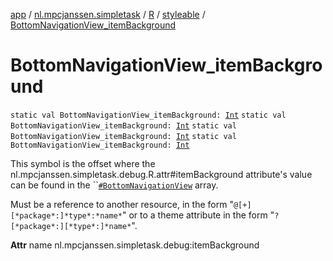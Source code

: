 [app](../../../index.md) / [nl.mpcjanssen.simpletask](../../index.md) / [R](../index.md) / [styleable](index.md) / [BottomNavigationView_itemBackground](.)

# BottomNavigationView_itemBackground

`static val BottomNavigationView_itemBackground: `[`Int`](https://kotlinlang.org/api/latest/jvm/stdlib/kotlin/-int/index.html)
`static val BottomNavigationView_itemBackground: `[`Int`](https://kotlinlang.org/api/latest/jvm/stdlib/kotlin/-int/index.html)
`static val BottomNavigationView_itemBackground: `[`Int`](https://kotlinlang.org/api/latest/jvm/stdlib/kotlin/-int/index.html)
`static val BottomNavigationView_itemBackground: `[`Int`](https://kotlinlang.org/api/latest/jvm/stdlib/kotlin/-int/index.html)

This symbol is the offset where the nl.mpcjanssen.simpletask.debug.R.attr#itemBackground attribute's value can be found in the ``[`#BottomNavigationView`](-bottom-navigation-view.md) array.

Must be a reference to another resource, in the form "`@[+][*package*:]*type*:*name*`" or to a theme attribute in the form "`?[*package*:][*type*:]*name*`".

**Attr**
name nl.mpcjanssen.simpletask.debug:itemBackground

